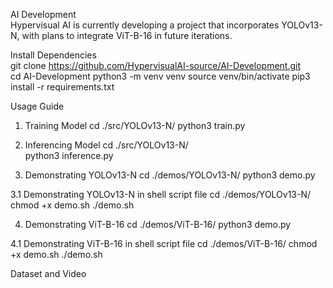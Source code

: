 
AI Development                                                                                        
Hypervisual AI is currently developing a project that incorporates YOLOv13-N, with plans to integrate ViT-B-16 in future iterations.
                                                                                                    
Install Dependencies                                                              
git clone https://github.com/HypervisualAI-source/AI-Development.git                      
cd AI-Development
python3 -m venv venv
source venv/bin/activate
pip3 install -r requirements.txt

Usage Guide
1. Training Model
    cd ./src/YOLOv13-N/
	python3 train.py      
	
2. Inferencing Model
    cd ./src/YOLOv13-N/                      
	python3 inference.py

3. Demonstrating YOLOv13-N 
    cd ./demos/YOLOv13-N/
	python3 demo.py 

3.1 Demonstrating YOLOv13-N in shell script file
    cd ./demos/YOLOv13-N/
    chmod +x demo.sh 
	./demo.sh

4. Demonstrating ViT-B-16
    cd ./demos/ViT-B-16/
	python3 demo.py                  
                                       
4.1 Demonstrating ViT-B-16 in shell script file
    cd ./demos/ViT-B-16/
    chmod +x demo.sh 
	./demo.sh
	
Dataset and Video                          



